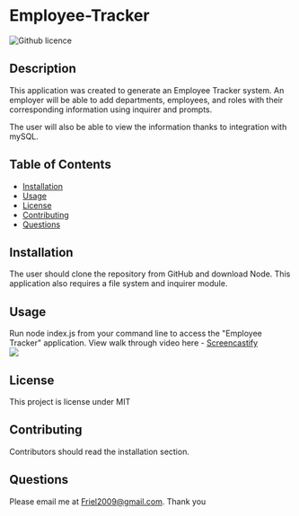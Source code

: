 # Employee-Tracker
![Github licence](http://img.shields.io/badge/license-MIT-blue.svg)

## Description 
This application was created to generate an Employee Tracker system.  An employer will be able to add departments, employees, and roles with their corresponding information using inquirer and prompts.

The user will also be able to view the information thanks to integration with mySQL.
 
## Table of Contents
* [Installation](#installation)
* [Usage](#usage)
* [License](#license)
* [Contributing](#contributing)
* [Questions](#questions)

## Installation 
The user should clone the repository from GitHub and download Node. This application also requires a file system and inquirer module. 

## Usage 
Run node index.js from your command line to access the "Employee Tracker" application.
View walk through video here - [Screencastify]()<br>
<img src="./assets/TeamProfile.png">

## License 
This project is license under MIT

## Contributing 
Contributors should read the installation section. 

## Questions
Please email me at Friel2009@gmail.com.  Thank you
